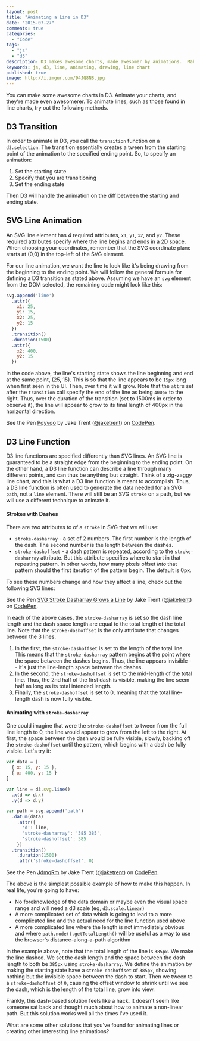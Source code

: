 ```yaml
---
layout: post
title: "Animating a Line in D3"
date: "2015-07-27"
comments: true
categories:
  - "Code"
tags:
  - "js"
  - "d3"
description: D3 makes awesome charts, made awesomer by animations.  Make your lines animate!
keywords: js, d3, line, animating, drawing, line chart
published: true
image: http://i.imgur.com/94JQ8N8.jpg
---
```


You can make some awesome charts in D3.  Animate your charts, and they're made even awesomerer.  To animate lines, such as those found in line charts, try out the following methods.

<!--more-->

## D3 Transition

In order to animate in D3, you call the `transition` function on a `d3.selection`.  The transition essentially creates a tween from the starting point of the animation to the specified ending point.  So, to specify an animation:

1. Set the starting state
2. Specify that you are transitioning
3. Set the ending state

Then D3 will handle the animation on the diff between the starting and ending state.

## SVG Line Animation

An SVG line element has 4 required attributes, `x1`, `y1`, `x2`, and `y2`.  These required attributes specify where the line begins and ends in a 2D space.  When choosing your coordinates, remember that the SVG coordinate plane starts at (0,0) in the top-left of the SVG element.

For our line animation, we want the line to look like it's being drawing from the beginning to the ending point.  We will follow the general formula for defining a D3 transition as stated above.  Assuming we have an `svg` element from the DOM selected, the remaining code might look like this:

```js
svg.append('line')
  .attr({
    x1: 25,
    y1: 15,
    x2: 25,
    y2: 15
  })
  .transition()
  .duration(1500)
  .attr({
    x2: 400,
    y2: 15
  })
```

In the code above, the line's starting state shows the line beginning and end at the same point, (25, 15).  This is so that the line appears to be `15px` long when first seen in the UI.  Then, over time it will grow.  Note that the `attr`s set after the `transition` call specify the end of the line as being `400px` to the right.  Thus, over the duration of the transition (set to 1500ms in order to observe it), the line will appear to grow to its final length of 400px in the horizontal direction.

<p data-height="266" data-theme-id="1749" data-slug-hash="Pqyvqo" data-default-tab="result" data-user="jaketrent" class='codepen'>See the Pen <a href='http://codepen.io/jaketrent/pen/Pqyvqo/'>Pqyvqo</a> by Jake Trent (<a href='http://codepen.io/jaketrent'>@jaketrent</a>) on <a href='http://codepen.io'>CodePen</a>.</p>
<script async src="//assets.codepen.io/assets/embed/ei.js"></script>

## D3 Line Function

D3 line functions are specified differently than SVG lines.  An SVG line is guaranteed to be a straight edge from the beginning to the ending point.  On the other hand, a D3 line function can describe a line through many different points, and can thus be anything but straight.  Think of a zig-zaggy line chart, and this is what a D3 line function is meant to accomplish.  Thus, a D3 line function is often used to generate the data needed for an SVG `path`, not a `line` element.  There will still be an SVG `stroke` on a path, but we will use a different technique to animate it.

#### Strokes with Dashes

There are two attributes to of a `stroke` in SVG that we will use:

- `stroke-dasharray` - a set of 2 numbers.  The first number is the length of the dash.  The second number is the length between the dashes.
- `stroke-dashoffset` - a dash pattern is repeated, according to the `stroke-dasharray` attribute.  But this attribute specifies where to start in that repeating pattern.  In other words, how many pixels offset *into* that pattern should the first iteration of the pattern begin.  The default is 0px.

To see these numbers change and how they affect a line, check out the following SVG lines:

<p data-height="266" data-theme-id="1749" data-slug-hash="GJYaqK" data-default-tab="result" data-user="jaketrent" class='codepen'>See the Pen <a href='http://codepen.io/jaketrent/pen/GJYaqK/'>SVG Stroke Dasharray Grows a Line</a> by Jake Trent (<a href='http://codepen.io/jaketrent'>@jaketrent</a>) on <a href='http://codepen.io'>CodePen</a>.</p>
<script async src="//assets.codepen.io/assets/embed/ei.js"></script>

In each of the above cases, the `stroke-dasharray` is set so the dash line length and the dash space length are equal to the total length of the total line.  Note that the `stroke-dashoffset` is the only attribute that changes between the 3 lines.

1. In the first, the `stroke-dashoffset` is set to the length of the total line.  This means that the `stroke-dasharray` pattern begins at the point where the space between the dashes begins.  Thus, the line appears invisible -- it's just the line-length space between the dashes.
2. In the second, the `stroke-dashoffset` is set to the mid-length of the total line.  Thus, the 2nd half of the first dash is visible, making the line seem half as long as its total intended length.
3. Finally, the `stroke-dashoffset` is set to 0, meaning that the total line-length dash is now fully visible.

#### Animating with `stroke-dasharray`

One could imagine that were the `stroke-dashoffset` to tween from the full line length to 0, the line would appear to grow from the left to the right.  At first, the space between the dash would be fully visible, slowly, backing off the `stroke-dashoffset` until the pattern, which begins with a dash be fully visible.  Let's try it:

```js
var data = [
  { x: 15, y: 15 },
  { x: 400, y: 15 }
]

var line = d3.svg.line()
  .x(d => d.x)
  .y(d => d.y)

var path = svg.append('path')
  .datum(data)
    .attr({
      'd': line,
      'stroke-dasharray': '385 385',
      'stroke-dashoffset': 385
    })
  .transition()
    .duration(1500)
    .attr('stroke-dashoffset', 0)
```

<p data-height="266" data-theme-id="1749" data-slug-hash="JdmqRm" data-default-tab="result" data-user="jaketrent" class='codepen'>See the Pen <a href='http://codepen.io/jaketrent/pen/JdmqRm/'>JdmqRm</a> by Jake Trent (<a href='http://codepen.io/jaketrent'>@jaketrent</a>) on <a href='http://codepen.io'>CodePen</a>.</p>
<script async src="//assets.codepen.io/assets/embed/ei.js"></script>

The above is the simplest possible example of how to make this happen.  In real life, you're going to have:

- No foreknowledge of the data domain or maybe even the visual space range and will need a d3 scale (eg, `d3.scale.linear`)
- A more complicated set of data which is going to lead to a more complicated line and the actual need for the line function used above
- A more complicated line where the length is not immediately obvious and where `path.node().getTotalLength()` will be useful as a way to use the browser's distance-along-a-path algorithm

In the example above, note that the total length of the line is `385px`.  We make the line dashed.  We set the dash length and the space between the dash length to both be `385px` using `stroke-dasharray`.  We define the animation by making the starting state have a `stroke-dashoffset` of `385px`, showing nothing but the invisible space between the dash to start.  Then we tween to a `stroke-dashoffset` of `0`, causing the offset window to shrink until we see the dash, which is the length of the total line, grow into view.

Frankly, this dash-based solution feels like a hack.  It doesn't seem like someone sat back and thought much about how to animate a non-linear path.  But this solution works well all the times I've used it.

What are some other solutions that you've found for animating lines or creating other interesting line animations?



